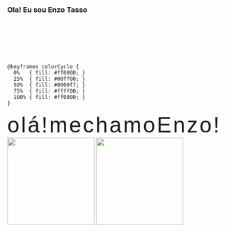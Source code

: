 ### Ola! Eu sou Enzo Tasso

<svg width="600" height="100" xmlns="http://www.w3.org/2000/svg">
  <style>
    .letter {
      font-family: 'Righteous', sans-serif;
      font-size: 50px;
      animation: colorCycle 3s infinite;
      animation-delay: var(--delay);
      fill: blue;
    }

    @keyframes colorCycle {
      0%   { fill: #ff0000; }
      25%  { fill: #00ff00; }
      50%  { fill: #0000ff; }
      75%  { fill: #ffff00; }
      100% { fill: #ff0000; }
    }
  </style>

  <text x="50" y="70">
    <tspan class="letter" style="--delay: 0s;">o</tspan>
    <tspan class="letter" style="--delay: 0.2s;">l</tspan>
    <tspan class="letter" style="--delay: 0.4s;">á</tspan>
    <tspan class="letter" style="--delay: 0.6s;">!</tspan>
    <tspan class="letter" style="--delay: 0.8s;"> </tspan>
    <tspan class="letter" style="--delay: 1s;">m</tspan>
    <tspan class="letter" style="--delay: 1.2s;">e</tspan>
    <tspan class="letter" style="--delay: 1.4s;"> </tspan>
    <tspan class="letter" style="--delay: 1.6s;">c</tspan>
    <tspan class="letter" style="--delay: 1.8s;">h</tspan>
    <tspan class="letter" style="--delay: 2s;">a</tspan>
    <tspan class="letter" style="--delay: 2.2s;">m</tspan>
    <tspan class="letter" style="--delay: 2.4s;">o</tspan>
    <tspan class="letter" style="--delay: 2.6s;"> </tspan>
    <tspan class="letter" style="--delay: 2.8s;">E</tspan>
    <tspan class="letter" style="--delay: 3s;">n</tspan>
    <tspan class="letter" style="--delay: 3.2s;">z</tspan>
    <tspan class="letter" style="--delay: 3.4s;">o</tspan>
    <tspan class="letter" style="--delay: 3.6s;">!</tspan>
  </text>
</svg>


<div>
  <img height="200px" src="https://github-readme-stats.vercel.app/api?username=TassoEnzo&show_icons=true&theme=transparent"/>
  <img height="200px" src="https://github-readme-stats.vercel.app/api/top-langs/?username=anuraghazra&layout=donut"/>
 
</div>
</div>

